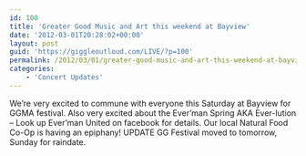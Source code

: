 ```yaml
---
id: 100
title: 'Greater Good Music and Art this weekend at Bayview'
date: '2012-03-01T20:28:02+00:00'
layout: post
guid: 'https://giggleoutloud.com/LIVE/?p=100'
permalink: /2012/03/01/greater-good-music-and-art-this-weekend-at-bayview/
categories:
    - 'Concert Updates'
---
```


We’re very excited to commune with everyone this Saturday at Bayview for GGMA festival. Also very excited about the Ever’man Spring AKA Ever-lution – Look up Ever’man United on facebook for details. Our local Natural Food Co-Op is having an epiphany! UPDATE GG Festival moved to tomorrow, Sunday for raindate.
